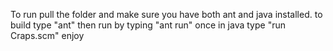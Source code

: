 To run pull the folder and make sure you have both ant and java installed.
to build type "ant"
then run by typing "ant run"
once in java type "run Craps.scm"
enjoy

